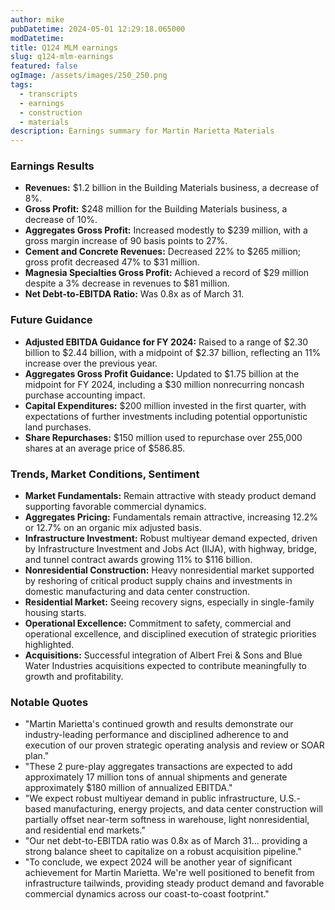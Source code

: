 ```yaml
---
author: mike
pubDatetime: 2024-05-01 12:29:18.065000
modDatetime: 
title: Q124 MLM earnings
slug: q124-mlm-earnings
featured: false
ogImage: /assets/images/250_250.png
tags:
  - transcripts
  - earnings
  - construction
  - materials
description: Earnings summary for Martin Marietta Materials
---
```

### Earnings Results
- **Revenues:** $1.2 billion in the Building Materials business, a decrease of 8%.
- **Gross Profit:** $248 million for the Building Materials business, a decrease of 10%.
- **Aggregates Gross Profit:** Increased modestly to $239 million, with a gross margin increase of 90 basis points to 27%.
- **Cement and Concrete Revenues:** Decreased 22% to $265 million; gross profit decreased 47% to $31 million.
- **Magnesia Specialties Gross Profit:** Achieved a record of $29 million despite a 3% decrease in revenues to $81 million.
- **Net Debt-to-EBITDA Ratio:** Was 0.8x as of March 31.

### Future Guidance
- **Adjusted EBITDA Guidance for FY 2024:** Raised to a range of $2.30 billion to $2.44 billion, with a midpoint of $2.37 billion, reflecting an 11% increase over the previous year.
- **Aggregates Gross Profit Guidance:** Updated to $1.75 billion at the midpoint for FY 2024, including a $30 million nonrecurring noncash purchase accounting impact.
- **Capital Expenditures:** $200 million invested in the first quarter, with expectations of further investments including potential opportunistic land purchases.
- **Share Repurchases:** $150 million used to repurchase over 255,000 shares at an average price of $586.85.

### Trends, Market Conditions, Sentiment
- **Market Fundamentals:** Remain attractive with steady product demand supporting favorable commercial dynamics.
- **Aggregates Pricing:** Fundamentals remain attractive, increasing 12.2% or 12.7% on an organic mix adjusted basis.
- **Infrastructure Investment:** Robust multiyear demand expected, driven by Infrastructure Investment and Jobs Act (IIJA), with highway, bridge, and tunnel contract awards growing 11% to $116 billion.
- **Nonresidential Construction:** Heavy nonresidential market supported by reshoring of critical product supply chains and investments in domestic manufacturing and data center construction.
- **Residential Market:** Seeing recovery signs, especially in single-family housing starts.
- **Operational Excellence:** Commitment to safety, commercial and operational excellence, and disciplined execution of strategic priorities highlighted.
- **Acquisitions:** Successful integration of Albert Frei & Sons and Blue Water Industries acquisitions expected to contribute meaningfully to growth and profitability.

### Notable Quotes
- "Martin Marietta's continued growth and results demonstrate our industry-leading performance and disciplined adherence to and execution of our proven strategic operating analysis and review or SOAR plan."
- "These 2 pure-play aggregates transactions are expected to add approximately 17 million tons of annual shipments and generate approximately $180 million of annualized EBITDA."
- "We expect robust multiyear demand in public infrastructure, U.S.-based manufacturing, energy projects, and data center construction will partially offset near-term softness in warehouse, light nonresidential, and residential end markets."
- "Our net debt-to-EBITDA ratio was 0.8x as of March 31... providing a strong balance sheet to capitalize on a robust acquisition pipeline."
- "To conclude, we expect 2024 will be another year of significant achievement for Martin Marietta. We're well positioned to benefit from infrastructure tailwinds, providing steady product demand and favorable commercial dynamics across our coast-to-coast footprint."

